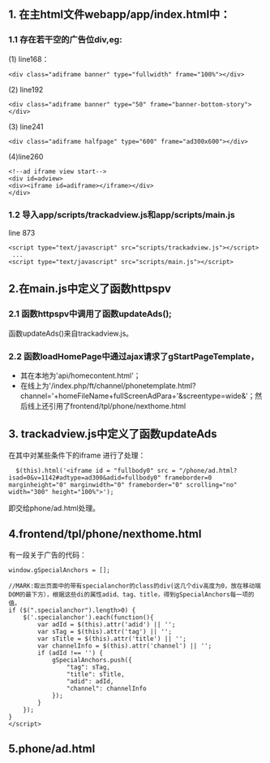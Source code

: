 ## 1. 在主html文件webapp/app/index.html中：


### 1.1 存在若干空的广告位div,eg:

(1) line168：

```
<div class="adiframe banner" type="fullwidth" frame="100%"></div>

```

(2) line192
```
<div class="adiframe banner" type="50" frame="banner-bottom-story"></div>
```

(3) line241
```
<div class="adiframe halfpage" type="600" frame="ad300x600"></div>   
```

(4)line260
```
<!--ad iframe view start-->
<div id=adview>
<div><iframe id=adiframe></iframe></div>
</div>
```


### 1.2 导入app/scripts/trackadview.js和app/scripts/main.js

line 873
```
<script type="text/javascript" src="scripts/trackadview.js"></script>
 ...
<script type="text/javascript" src="scripts/main.js"></script>
```

## 2.在main.js中定义了函数httpspv
### 2.1 函数httpspv中调用了函数updateAds();

函数updateAds()来自trackadview.js。
### 2.2 函数loadHomePage中通过ajax请求了gStartPageTemplate，
- 其在本地为'api/homecontent.html'；
- 在线上为'/index.php/ft/channel/phonetemplate.html?channel='+homeFileName+fullScreenAdPara+'&screentype=wide&'；然后线上还引用了frontend/tpl/phone/nexthome.html


## 3. trackadview.js中定义了函数updateAds
在其中对某些条件下的iframe 进行了处理：
```
  $(this).html('<iframe id = "fullbody0" src = "/phone/ad.html?isad=0&v=1142#adtype=ad300&adid=fullbody0" frameborder=0  marginheight="0" marginwidth="0" frameborder="0" scrolling="no" width="300" height="100%">');
 ```
 即交给phone/ad.html处理。

## 4.frontend/tpl/phone/nexthome.html
有一段关于广告的代码：
  ```
  window.gSpecialAnchors = [];

  //MARK:取出页面中的带有specialanchor的class的div(这几个div高度为0，放在移动端DOM的最下方），根据这些di的属性adid、tag、title，得到gSpecialAnchors每一项的值。
  if ($(".specialanchor").length>0) {
      $('.specialanchor').each(function(){
          var adId = $(this).attr('adid') || '';
          var sTag = $(this).attr('tag') || '';
          var sTitle = $(this).attr('title') || '';
          var channelInfo = $(this).attr('channel') || '';
          if (adId !== '') {
              gSpecialAnchors.push({
                  "tag": sTag,
                  "title": sTitle,
                  "adid": adId,
                  "channel": channelInfo
              });
          }
      });
  }
</script>
```
## 5.phone/ad.html

